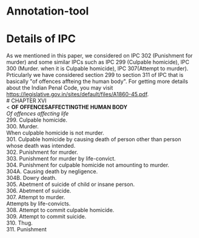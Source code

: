 # Annotation-tool
# Details of IPC
As we mentioned in this paper, we considered on IPC 302 (Punishment for murder) and some similar IPCs such as IPC 299 (Culpable homicide), IPC 300 (Murder. when it is Culpable homicide), IPC 307(Attempt to murder). Prticularly we have considered section 299 to section 311 of IPC that is basically "of offences affteing the human body". For getting more details about the Indian Penal Code, you may visit https://legislative.gov.in/sites/default/files/A1860-45.pdf. <br />
                                             # CHAPTER XVI   <br />
                                    < **OF OFFENCESAFFECTINGTHE HUMAN BODY**  <br />
                                         *Of offences affecting life* <br/>
299. Culpable homicide. <br />
300. Murder. <br />
When culpable homicide is not murder. <br />
301. Culpable homicide by causing death of person other than person whose death was intended. <br />
302. Punishment for murder. <br />
303. Punishment for murder by life-convict. <br />
304. Punishment for culpable homicide not amounting to murder. <br />
304A. Causing death by negligence. <br />
304B. Dowry death. <br />
305. Abetment of suicide of child or insane person. <br />
306. Abetment of suicide. <br />
307. Attempt to murder. <br />
Attempts by life-convicts. <br />
308. Attempt to commit culpable homicide. <br />
309. Attempt to commit suicide. <br />
310. Thug. <br />
311. Punishment <br />
